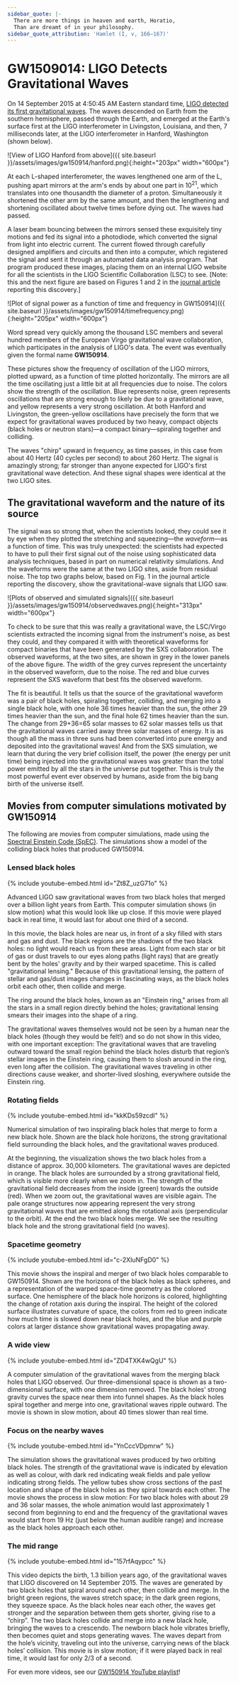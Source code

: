 ```yaml
---
sidebar_quote: |-
  There are more things in heaven and earth, Horatio,
  Than are dreamt of in your philosophy.
sidebar_quote_attribution: 'Hamlet (I, v, 166–167)'
---
```


# GW1509014: LIGO Detects Gravitational Waves

On 14 September 2015 at 4:50:45 AM Eastern standard time, [LIGO detected its first gravitational
waves](https://link.aps.org/doi/10.1103/PhysRevLett.116.061102).  The waves descended on Earth from
the southern hemisphere, passed through the Earth, and emerged at the Earth's surface first at the
LIGO interferometer in Livingston, Louisiana, and then, 7 milliseconds later, at the LIGO
interferometer in Hanford, Washington (shown below).

![View of LIGO Hanford from above]({{ site.baseurl }}/assets/images/gw150914/hanford.png){:height="203px" width="600px"}

At each L-shaped interferometer, the waves lengthened one arm of the L, pushing apart mirrors at the
arm's ends by about one part in 10<sup>21</sup>, which translates into one thousandth the diameter
of a proton.  Simultaneously it shortened the other arm by the same amount, and then the lengthening
and shortening oscillated about twelve times before dying out.  The waves had passed.

A laser beam bouncing between the mirrors sensed these exquisitely tiny motions and fed its signal
into a photodiode, which converted the signal from light into electric current.  The current flowed
through carefully designed amplifiers and circuits and then into a computer, which registered the
signal and sent it through an automated data analysis program. That program produced these images,
placing them on an internal LIGO website for all the scientists in the LIGO Scientific Collaboration
(LSC) to see. [Note: this and the next figure are based on Figures 1 and 2 in the [journal
article](https://link.aps.org/doi/10.1103/PhysRevLett.116.061102) reporting this discovery.]

![Plot of signal power as a function of time and frequency in GW150914]({{ site.baseurl }}/assets/images/gw150914/timefrequency.png){:height="205px" width="600px"}

Word spread very quickly among the thousand LSC members and several hundred members of the European
Virgo gravitational wave collaboration, which participates in the analysis of LIGO's data.  The
event was eventually given the formal name <strong>GW150914</strong>.

These pictures show the frequency of oscillation of the LIGO mirrors, plotted upward, as a function
of time plotted horizontally. The mirrors are all the time oscillating just a little bit at all
frequencies due to noise.  The colors show the strength of the oscillation.  Blue represents noise,
green represents oscillations that are strong enough to likely be due to a gravitational wave, and
yellow represents a very strong oscillation. At both Hanford and Livingston, the green-yellow
oscillations have precisely the form that we expect for gravitational waves produced by two heavy,
compact objects (black holes or neutron stars)—a compact binary—spiraling together and colliding.

The waves "chirp" upward in frequency, as time passes, in this case from about 40 Hertz (40 cycles
per second) to about 260 Hertz.  The signal is amazingly strong; far stronger than anyone expected
for LIGO's first gravitational wave detection. And these signal shapes were identical at the two
LIGO sites.

## The gravitational waveform and the nature of its source

The signal was so strong that, when the scientists looked, they could see it by eye when they
plotted the stretching and squeezing—the <i>waveform</i>—as a function of time. This was truly
unexpected: the scientists had expected to have to pull their first signal out of the noise using
sophisticated data analysis techniques, based in part on numerical relativity simulations. And the
waveforms were the same at the two LIGO sites, aside from residual noise. The top two graphs below,
based on Fig. 1 in the journal article reporting the discovery, show the gravitational-wave signals
that LIGO saw.

![Plots of observed and simulated signals]({{ site.baseurl }}/assets/images/gw150914/observedwaves.png){:height="313px" width="600px"}

To check to be sure that this was really a gravitational wave, the LSC/Virgo scientists extracted
the incoming signal from the instrument's noise, as best they could, and they compared it with with
theoretical waveforms for compact binaries that have been generated by the SXS collaboration. The
observed waveforms, at the two sites, are shown in grey in the lower panels of the above figure. The
width of the grey curves represent the uncertainty in the observed waveform, due to the noise. The
red and blue curves represent the SXS waveform that best fits the observed waveform.
 
The fit is beautiful. It tells us that the source of the gravitational waveform was a pair of black
holes, spiraling together, colliding, and merging into a single black hole, with one hole 36 times
heavier than the sun, the other 29 times heavier than the sun, and the final hole 62 times heavier
than the sun. The change from 29+36=65 solar masses to 62 solar masses tells us that the
gravitational waves carried away three solar masses of energy.  It is as though all the mass in
three suns had been converted into pure energy and deposited into the gravitational waves! And from
the SXS simulation, we learn that during the very brief collision itself, the power (the energy per
unit time) being injected into the gravitational waves was greater than the total power emitted by
all the stars in the universe put together.  This is truly the most powerful event ever observed by
humans, aside from the big bang birth of the universe itself.


## Movies from computer simulations motivated by GW150914

The following are movies from computer simulations, made using the [Spectral Einstein Code
(SpEC)](black-holes.org/SpEC.html).  The simulations show a model of the colliding black holes that
produced GW150914.

### Lensed black holes

{% include youtube-embed.html id="Zt8Z_uzG71o" %}

Advanced LIGO saw gravitational waves from two black holes that merged over a billion light years
from Earth. This computer simulation shows (in slow motion) what this would look like up close. If
this movie were played back in real time, it would last for about one third of a second.

In this movie, the black holes are near us, in front of a sky filled with stars and gas and
dust. The black regions are the shadows of the two black holes: no light would reach us from these
areas. Light from each star or bit of gas or dust travels to our eyes along paths (light rays) that
are greatly bent by the holes' gravity and by their warped spacetime. This is called "gravitational
lensing." Because of this gravitational lensing, the pattern of stellar and gas/dust images changes
in fascinating ways, as the black holes orbit each other, then collide and merge.

The ring around the black holes, known as an "Einstein ring," arises from all the stars in a small
region directly behind the holes; gravitational lensing smears their images into the shape of a
ring.

The gravitational waves themselves would not be seen by a human near the black holes (though they
would be felt!) and so do not show in this video, with one important exception: The gravitational
waves that are traveling outward toward the small region behind the black holes disturb that
region’s stellar images in the Einstein ring, causing them to slosh around in the ring, even long
after the collision. The gravitational waves traveling in other directions cause weaker, and
shorter-lived sloshing, everywhere outside the Einstein ring.

### Rotating fields

{% include youtube-embed.html id="kkKDs59zcdI" %}

Numerical simulation of two inspiraling black holes that merge to form a new black hole. Shown are
the black hole horizons, the strong gravitational field surrounding the black holes, and the
gravitational waves produced.

At the beginning, the visualization shows the two black holes from a distance of approx. 30,000
kilometers. The gravitational waves are depicted in orange. The black holes are surrounded by a
strong gravitational field, which is visible more clearly when we zoom in. The strength of the
gravitational field decreases from the inside (green) towards the outside (red). When we zoom out,
the gravitational waves are visible again. The pale orange structures now appearing represent the
very strong gravitational waves that are emitted along the rotational axis (perpendicular to the
orbit). At the end the two black holes merge. We see the resulting black hole and the strong
gravitational field (no waves).

### Spacetime geometry

{% include youtube-embed.html id="c-2XIuNFgD0" %}

This movie shows the inspiral and merger of two black holes comparable to GW150914. Shown are the
horizons of the black holes as black spheres, and a representation of the warped space-time geometry
as the colored surface. One hemisphere of the black hole horizons is colored, highlighting the
change of rotation axis during the inspiral. The height of the colored surface illustrates curvature
of space, the colors from red to green indicate how much time is slowed down near black holes, and
the blue and purple colors at larger distance show gravitational waves propagating away.

### A wide view

{% include youtube-embed.html id="ZD4TXK4wQgU" %}

A computer simulation of the gravitational waves from the merging black holes that LIGO
observed. Our three-dimensional space is shown as a two-dimensional surface, with one dimension
removed. The black holes’ strong gravity curves the space near them into funnel shapes. As the black
holes spiral together and merge into one, gravitational waves ripple outward. The movie is shown in
slow motion, about 40 times slower than real time.

### Focus on the nearby waves

{% include youtube-embed.html id="YnCccVDpmrw" %}

The simulation shows the gravitational waves produced by two orbiting black holes. The strength of
the gravitational wave is indicated by elevation as well as colour, with dark red indicating weak
fields and pale yellow indicating strong fields. The yellow tubes show cross sections of the past
location and shape of the black holes as they spiral towards each other. The movie shows the process
in slow motion: For two black holes with about 29 and 36 solar masses, the whole animation would
last approximately 1 second from beginning to end and the frequency of the gravitational waves would
start from 19 Hz (just below the human audible range) and increase as the black holes approach each
other.

### The mid range

{% include youtube-embed.html id="157rfAqypcc" %}

This video depicts the birth, 1.3 billion years ago, of the gravitational waves that LIGO discovered
on 14 September 2015. The waves are generated by two black holes that spiral around each other, then
collide and merge. In the bright green regions, the waves stretch space; in the dark green regions,
they squeeze space. As the black holes near each other, the waves get stronger and the separation
between them gets shorter, giving rise to a “chirp”. The two black holes collide and merge into a
new black hole, bringing the waves to a crescendo. The newborn black hole vibrates briefly, then
becomes quiet and stops generating waves. The waves depart from the hole’s vicinity, traveling out
into the universe, carrying news of the black holes’ collision. This movie is in slow motion; if it
were played back in real time, it would last for only 2/3 of a second.


For even more videos, see our [GW150914 YouTube playlist](https://www.youtube.com/playlist?list=PLLZ9goBDt4Z9AbZQClE1FsH9xflGdByec)!
